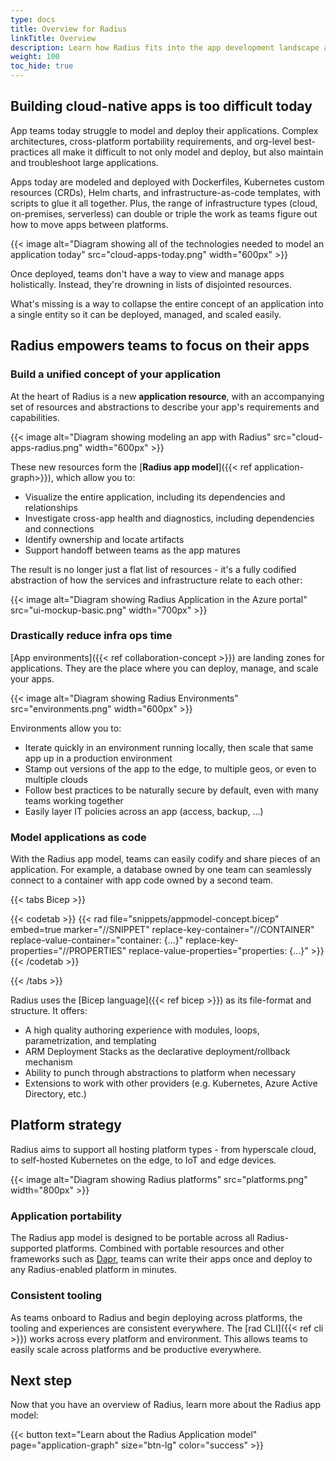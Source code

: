 ```yaml
---
type: docs
title: Overview for Radius
linkTitle: Overview
description: Learn how Radius fits into the app development landscape and it's long-term vision
weight: 100
toc_hide: true
---
```


## Building cloud-native apps is too difficult today

App teams today struggle to model and deploy their applications. Complex architectures, cross-platform portability requirements, and org-level best-practices all make it difficult to not only model and deploy, but also maintain and troubleshoot large applications.

Apps today are modeled and deployed with Dockerfiles, Kubernetes custom resources (CRDs), Helm charts, and infrastructure-as-code templates, with scripts to glue it all together. Plus, the range of infrastructure types (cloud, on-premises, serverless) can double or triple the work as teams figure out how to move apps between platforms.

{{< image alt="Diagram showing all of the technologies needed to model an application today" src="cloud-apps-today.png" width="600px" >}}

Once deployed, teams don't have a way to view and manage apps holistically. Instead, they're drowning in lists of disjointed resources.

What's missing is a way to collapse the entire concept of an application into a single entity so it can be deployed, managed, and scaled easily.

## Radius empowers teams to focus on their apps

### Build a unified concept of your application

At the heart of Radius is a new **application resource**, with an accompanying set of resources and abstractions to describe your app's requirements and capabilities. 

{{< image alt="Diagram showing modeling an app with Radius" src="cloud-apps-radius.png" width="600px" >}}

These new resources form the [**Radius app model**]({{< ref application-graph>}}), which allow you to:

- Visualize the entire application, including its dependencies and relationships
- Investigate cross-app health and diagnostics, including dependencies and connections
- Identify ownership and locate artifacts
- Support handoff between teams as the app matures

The result is no longer just a flat list of resources - it's a fully codified abstraction of how the services and infrastructure relate to each other:

{{< image alt="Diagram showing Radius Application in the Azure portal" src="ui-mockup-basic.png" width="700px" >}}<br />

### Drastically reduce infra ops time

[App environments]({{< ref collaboration-concept >}}) are landing zones for applications. They are the place where you can deploy, manage, and scale your apps.

{{< image alt="Diagram showing Radius Environments" src="environments.png" width="600px" >}}

Environments allow you to:

- Iterate quickly in an environment running locally, then scale that same app up in a production environment
- Stamp out versions of the app to the edge, to multiple geos, or even to multiple clouds
- Follow best practices to be naturally secure by default, even with many teams working together
- Easily layer IT policies across an app (access, backup, ...)

### Model applications as code

With the Radius app model, teams can easily codify and share pieces of an application. For example, a database owned by one team can seamlessly connect to a container with app code owned by a second team.

{{< tabs Bicep >}}

{{< codetab >}}
{{< rad file="snippets/appmodel-concept.bicep" embed=true marker="//SNIPPET" replace-key-container="//CONTAINER" replace-value-container="container: {...}" replace-key-properties="//PROPERTIES" replace-value-properties="properties: {...}" >}}
{{< /codetab >}}

{{< /tabs >}}

Radius uses the [Bicep language]({{< ref bicep >}}) as its file-format and structure. It offers:

- A high quality authoring experience with modules, loops, parametrization, and templating
- ARM Deployment Stacks as the declarative deployment/rollback mechanism
- Ability to punch through abstractions to platform when necessary
- Extensions to work with other providers (e.g. Kubernetes, Azure Active Directory, etc.)

## Platform strategy

Radius aims to support all hosting platform types - from hyperscale cloud, to self-hosted Kubernetes on the edge, to IoT and edge devices.

{{< image alt="Diagram showing Radius platforms" src="platforms.png" width="800px" >}}

### Application portability

The Radius app model is designed to be portable across all Radius-supported platforms. Combined with portable resources and other frameworks such as [Dapr](https://dapr.io/), teams can write their apps once and deploy to any Radius-enabled platform in minutes.

### Consistent tooling

As teams onboard to Radius and begin deploying across platforms, the tooling and experiences are consistent everywhere. The [rad CLI]({{< ref cli >}}) works across every platform and environment. This allows teams to easily scale across platforms and be productive everywhere.

## Next step

Now that you have an overview of Radius, learn more about the Radius app model:

{{< button text="Learn about the Radius Application model" page="application-graph" size="btn-lg" color="success" >}}